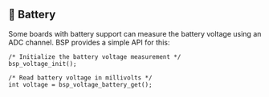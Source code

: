 ## :battery: Battery

Some boards with battery support can measure the battery voltage using an ADC channel. BSP provides a simple API for this:

```
/* Initialize the battery voltage measurement */
bsp_voltage_init();

/* Read battery voltage in millivolts */
int voltage = bsp_voltage_battery_get();
```
